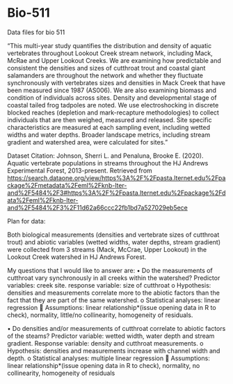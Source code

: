 # Bio-511
Data files for bio 511


“This multi-year study quantifies the distribution and density of aquatic vertebrates throughout Lookout Creek stream network, including Mack, McRae and Upper Lookout Creeks. We are examining how predictable and consistent the densities and sizes of cutthroat trout and coastal giant salamanders are throughout the network and whether they fluctuate synchronously with vertebrates sizes and densities in Mack Creek that have been measured since 1987 (AS006). We are also examining biomass and condition of individuals across sites. Density and developmental stage of coastal tailed frog tadpoles are noted. We use electroshocking in discrete blocked reaches (depletion and mark-recapture methodologies) to collect individuals that are then weighed, measured and released. Site specific characteristics are measured at each sampling event, including wetted widths and water depths. Broader landscape metrics, including stream gradient and watershed area, were calculated for sites.”



Dataset Citation: 
Johnson, Sherri L. and Penaluna, Brooke E. (2020). Aquatic vertebrate populations in streams throughout the HJ Andrews Experimental Forest, 2013-present. Retrieved from https://search.dataone.org/view/https%3A%2F%2Fpasta.lternet.edu%2Fpackage%2Fmetadata%2Feml%2Fknb-lter-and%2F5484%2F3#https%3A%2F%2Fpasta.lternet.edu%2Fpackage%2Fdata%2Feml%2Fknb-lter-and%2F5484%2F3%2F11d62a66ccc22fb1bd7a527029eb5ece 


Plan for data:

Both biological measurements (densities and vertebrate sizes of cutthroat trout) and abiotic variables (wetted widths, water depths, stream gradient) were collected from 3 streams (Mack, McCrae, Upper Lookout) in the Lookout Creek watershed in HJ Andrews Forest. 

My questions that I would like to answer are:
•	Do the measurements of cutthroat vary synchronously in all creeks within the watershed? Predictor variables: creek site. response variable: size of cutthroat 
o	Hypothesis: densities and measurements correlate more to the abiotic factors than the fact that they are part of the same watershed. 
o	Statistical analyses: linear regression 
	Assumptions: linear relationship*(issue opening data in R to check), normality, little/no collinearity, homogeneity of residuals.


•	Do densities and/or measurements of cutthroat correlate to abiotic factors of the steams? Predictor variable: wetted width, water depth and stream gradient. Response variable: density and cutthroat measurements.
o	Hypothesis: densities and measurements increase with channel width and depth. 
o	Statistical analyses: multiple linear regression 
	Assumptions: linear relationship*(issue opening data in R to check), normality, no collinearity, homogeneity of residuals
